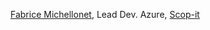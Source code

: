 [Fabrice Michellonet](https://twitter.com/MyMemoryLeaks), Lead Dev. Azure, [Scop-it](http://www.scop-it.com/)
